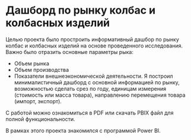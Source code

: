 # Дашборд по рынку колбас и колбасных изделий
Целью проекта было простроить информативный дашбор по рынку колбас и колбасных изделий на основе проведенного исследования. Важно было отразить основные параметры рыка:

* Объем рынка
* Объем производства
* Показатели внешнеэкономической деятельности.
Я построил минималистичный дашборд с основной информацией по рынку, возможностью сделать срез по году, единицам измерения (стоимость или масса товара), направлению перемещения товара (импорт, экспорт).

С работой можно ознакомиться в PDF или скачать PBIX файл для полной функциональности.

В рамках этого проекта знакомился с программой Power BI.
